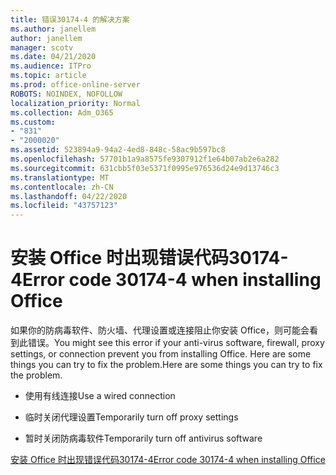 ```yaml
---
title: 错误30174-4 的解决方案
ms.author: janellem
author: janellem
manager: scotv
ms.date: 04/21/2020
ms.audience: ITPro
ms.topic: article
ms.prod: office-online-server
ROBOTS: NOINDEX, NOFOLLOW
localization_priority: Normal
ms.collection: Adm_O365
ms.custom:
- "831"
- "2000020"
ms.assetid: 523894a9-94a2-4ed8-848c-58ac9b597bc8
ms.openlocfilehash: 57701b1a9a8575fe9307912f1e64b07ab2e6a282
ms.sourcegitcommit: 631cbb5f03e5371f0995e976536d24e9d13746c3
ms.translationtype: MT
ms.contentlocale: zh-CN
ms.lasthandoff: 04/22/2020
ms.locfileid: "43757123"
---
```

# <a name="error-code-30174-4-when-installing-office"></a><span data-ttu-id="38677-102">安装 Office 时出现错误代码30174-4</span><span class="sxs-lookup"><span data-stu-id="38677-102">Error code 30174-4 when installing Office</span></span>

<span data-ttu-id="38677-103">如果你的防病毒软件、防火墙、代理设置或连接阻止你安装 Office，则可能会看到此错误。</span><span class="sxs-lookup"><span data-stu-id="38677-103">You might see this error if your anti-virus software, firewall, proxy settings, or connection prevent you from installing Office.</span></span> <span data-ttu-id="38677-104">Here are some things you can try to fix the problem.</span><span class="sxs-lookup"><span data-stu-id="38677-104">Here are some things you can try to fix the problem.</span></span>
  
- <span data-ttu-id="38677-105">使用有线连接</span><span class="sxs-lookup"><span data-stu-id="38677-105">Use a wired connection</span></span>

- <span data-ttu-id="38677-106">临时关闭代理设置</span><span class="sxs-lookup"><span data-stu-id="38677-106">Temporarily turn off proxy settings</span></span>

- <span data-ttu-id="38677-107">暂时关闭防病毒软件</span><span class="sxs-lookup"><span data-stu-id="38677-107">Temporarily turn off antivirus software</span></span>

[<span data-ttu-id="38677-108">安装 Office 时出现错误代码30174-4</span><span class="sxs-lookup"><span data-stu-id="38677-108">Error code 30174-4 when installing Office</span></span>](https://support.office.com/article/5d5551db-266f-47b3-93fc-d51c2e8f4c0b?wt.mc_id=Alchemy_ClientDIA)
  
